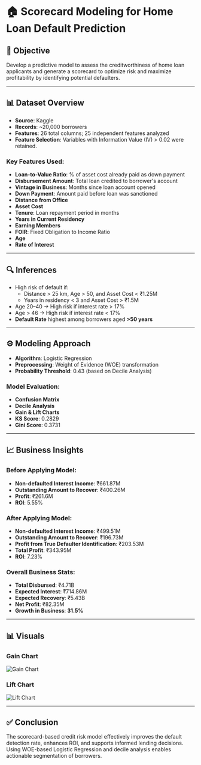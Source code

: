 # 🏠 Scorecard Modeling for Home Loan Default Prediction

## 📌 Objective

Develop a predictive model to assess the creditworthiness of home loan applicants and generate a scorecard to optimize risk and maximize profitability by identifying potential defaulters.

---

## 📊 Dataset Overview

- **Source**: Kaggle
- **Records**: ~20,000 borrowers
- **Features**: 26 total columns; 25 independent features analyzed
- **Feature Selection**: Variables with Information Value (IV) > 0.02 were retained.

### Key Features Used:
- **Loan-to-Value Ratio**: % of asset cost already paid as down payment
- **Disbursement Amount**: Total loan credited to borrower's account
- **Vintage in Business**: Months since loan account opened
- **Down Payment**: Amount paid before loan was sanctioned
- **Distance from Office**
- **Asset Cost**
- **Tenure**: Loan repayment period in months
- **Years in Current Residency**
- **Earning Members**
- **FOIR**: Fixed Obligation to Income Ratio
- **Age**
- **Rate of Interest**

---

## 🔍 Inferences

- High risk of default if:
  - Distance > 25 km, Age > 50, and Asset Cost < ₹1.25M
  - Years in residency < 3 and Asset Cost > ₹1.5M
- Age 20–40 → High risk if interest rate > 17%
- Age > 46 → High risk if interest rate < 17%
- **Default Rate** highest among borrowers aged **>50 years**

---

## ⚙️ Modeling Approach

- **Algorithm**: Logistic Regression
- **Preprocessing**: Weight of Evidence (WOE) transformation
- **Probability Threshold**: 0.43 (based on Decile Analysis)

### Model Evaluation:
- **Confusion Matrix**
- **Decile Analysis**
- **Gain & Lift Charts**
- **KS Score**: 0.2829
- **Gini Score**: 0.3731

---

## 📈 Business Insights

### Before Applying Model:
- **Non-defaulted Interest Income**: ₹661.87M
- **Outstanding Amount to Recover**: ₹400.26M
- **Profit**: ₹261.6M
- **ROI**: 5.55%

### After Applying Model:
- **Non-defaulted Interest Income**: ₹499.51M
- **Outstanding Amount to Recover**: ₹196.73M
- **Profit from True Defaulter Identification**: ₹203.53M
- **Total Profit**: ₹343.95M
- **ROI**: 7.23%

### Overall Business Stats:
- **Total Disbursed**: ₹4.71B
- **Expected Interest**: ₹714.86M
- **Expected Recovery**: ₹5.43B
- **Net Profit**: ₹82.35M
- **Growth in Business**: **31.5%**

---

## 📊 Visuals

### Gain Chart
![Gain Chart](Gain.png)

### Lift Chart
![Lift Chart](Lift.png)

---

## ✅ Conclusion

The scorecard-based credit risk model effectively improves the default detection rate, enhances ROI, and supports informed lending decisions. Using WOE-based Logistic Regression and decile analysis enables actionable segmentation of borrowers.

